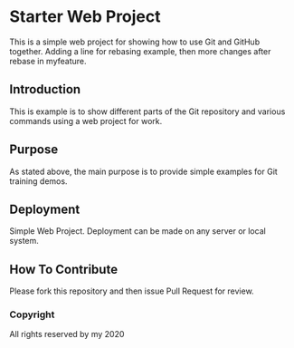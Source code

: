 # Starter Web Project 

This is a simple web project for showing how 
to use Git and GitHub together.
Adding a line for rebasing example, then more changes after rebase in myfeature.

## Introduction
This is example is to show different parts of the Git repository
and various commands using a web project for work.

## Purpose
As stated above, the main purpose is 
to provide simple examples for Git training demos.

## Deployment
Simple Web Project.
Deployment can be made on any server or local system.

## How To Contribute
Please fork this repository and then issue Pull Request for review.

### Copyright
All rights reserved by my 2020